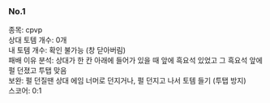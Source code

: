 ### No.1<br>
종목: cpvp <br>
상대 토템 개수: 0개 <br>
내 토템 개수: 확인 불가능 (창 닫아버림) <br>
패배 이유 분석: 상대가 한 칸 아래에 들어가 있을 때 앞에 흑요석 있었고 그 흑요석 앞에 펄 던졌고 투탭 맞음<br>
보완: 펄 던질땐 상대 에임 너머로 던지거나, 펄 던지고 나서 토템 들기 (투탭 방지) <br>
스코어: 0:1 <br>